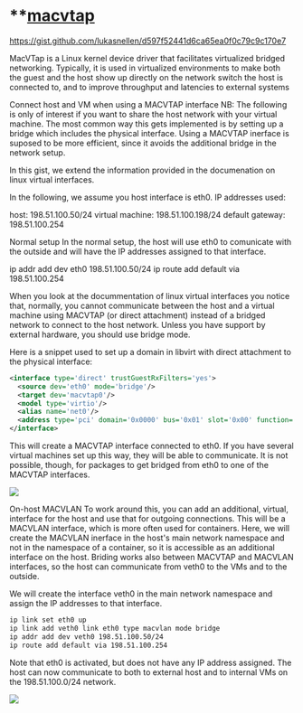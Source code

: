 # **[macvtap](https://en.wikipedia.org/wiki/MacVTap)

<https://gist.github.com/lukasnellen/d597f52441d6ca65ea0f0c79c9c170e7>

MacVTap is a Linux kernel device driver that facilitates virtualized bridged networking. Typically, it is used in virtualized environments to make both the guest and the host show up directly on the network switch the host is connected to, and to improve throughput and latencies to external systems

Connect host and VM when using a MACVTAP interface
NB: The following is only of interest if you want to share the host network with your virtual machine. The most common way this gets implemented is by setting up a bridge which includes the physical interface. Using a MACVTAP inerface is suposed to be more efficient, since it avoids the additional bridge in the network setup.

In this gist, we extend the information provided in the documenation on linux virtual interfaces.

In the following, we assume you host interface is eth0. IP addresses used:

host: 198.51.100.50/24
virtual machine: 198.51.100.198/24
default gateway: 198.51.100.254

Normal setup
In the normal setup, the host will use eth0 to comunicate with the outside and will have the IP addresses assigned to that interface.

ip addr add dev eth0 198.51.100.50/24
ip route add default via 198.51.100.254

When you look at the docummentation of linux virtual interfaces you notice that, normally, you cannot communicate between the host and a virtual machine using MACVTAP (or direct attachment) instead of a bridged network to connect to the host network. Unless you have support by external hardware, you should use bridge mode.

Here is a snippet used to set up a domain in libvirt with direct attachment to the physical interface:

```xml
<interface type='direct' trustGuestRxFilters='yes'>
  <source dev='eth0' mode='bridge'/>
  <target dev='macvtap0'/>
  <model type='virtio'/>
  <alias name='net0'/>
  <address type='pci' domain='0x0000' bus='0x01' slot='0x00' function='0x0'/>
</interface>
```

This will create a MACVTAP interface connected to eth0. If you have several virtual machines set up this way, they will be able to communicate. It is not possible, though, for packages to get bridged from eth0 to one of the MACVTAP interfaces.

![](https://user-images.githubusercontent.com/115917/139610947-69035c03-d1ff-4e4d-8fa3-52460ef33f4a.png)

On-host MACVLAN
To work around this, you can add an additional, virtual, interface for the host and use that for outgoing connections. This will be a MACVLAN interface, which is more often used for containers. Here, we will create the MACVLAN inerface in the host's main network namespace and not in the namespace of a container, so it is accessible as an additional interface on the host. Briding works also between MACVTAP and MACVLAN interfaces, so the host can communicate from veth0 to the VMs and to the outside.

We will create the interface veth0 in the main network namespace and assign the IP addresses to that interface.

```bash
ip link set eth0 up
ip link add veth0 link eth0 type macvlan mode bridge
ip addr add dev veth0 198.51.100.50/24
ip route add default via 198.51.100.254
```

Note that eth0 is activated, but does not have any IP address assigned. The host can now communicate to both to external host and to internal VMs on the 198.51.100.0/24 network.

![](https://user-images.githubusercontent.com/115917/139611130-a85b6288-f90b-45a3-a044-71cf94412703.png)
